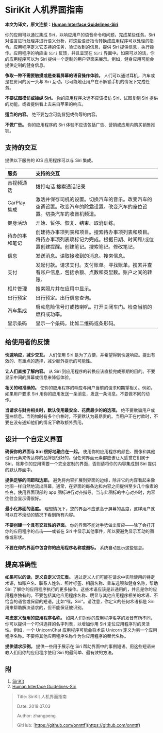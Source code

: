 # SiriKit 人机界面指南

**本文为译文，原文连接：**[**Human Interface Guidelines-Siri**](https://developer.apple.com/design/human-interface-guidelines/ios/system-capabilities/siri/)

你的应用可以通过集成 Siri，以响应用户的语音命令和问题，完成某些任务。Siri 对语言进行处理并进行语义分析，将这些语音指令转换成应用程序可以处理的指令。应用程序定义它支持的任务，验证收到的信息，提供 Siri 提供信息，执行操作。应用程序的响应由 `Siri` 反馈，并且呈现在 `Siri` 界面中。如果可以的话，你的应用程序可以为 Siri 提供一个定制的用户界面来展示。例如，健身应用可能会提供定制的健身信息。

**争取一种不需要触摸或是查看屏幕的语音操作体验。** 人们可以通过耳机，汽车或是在房间的另一头与 Siri 互动。尽可能地让用户在不解锁手机的情况下完成任务。

**不要试图模仿或操纵 Siri。** 你的应用程序永远不应该模仿 Siri，试图复制 Siri 提供的功能，或者提供看上去来自苹果的响应。

**适当的内容。** 绝不要包含可能冒犯或侮辱的内容。

**不做广告。** 你的应用程序的 Siri 体验不应该包括广告、营销或应用内购买销售推销。

## 支持的交互

提供以下服务的 iOS 应用程序可以与 Siri 集成。

| 服务           | 支持的交互                                                                                                                                  |
| :------------- | :------------------------------------------------------------------------------------------------------------------------------------------ |
| 音视频通话     | 拨打电话 搜索通话记录                                                                                                                       |
| CarPlay 集成   | 激活并保存司机的设置。切换汽车的音乐。改变汽车的空调设置。改变汽车的除霜设置。改变汽车的座位设置。切换汽车的收音机频道。                    |
| 健身活动       | 开始、暂停、恢复、结束、取消训练。                                                                                                          |
| 待办的事和笔记 | 创建待办事项列表和项目。搜索待办事项列表和项目。将待办事项列表项标记为完成。根据日期、时间和/或位置创建提醒。创建笔记。搜索笔记。修改笔记。 |
| 信息           | 发送消息。读取接收到的消息。搜索信息。                                                                                                      |
| 支付           | 发起付款。请求支付。支付账单。寻找账单。搜索并查看账户信息，包括余额、点数和英里数。账户之间的转账。                                        |
| 相片管理       | 搜索照片并在应用中显示。                                                                                                                    |
| 出行预定       | 出行预定。出行信息查询。                                                                                                                    |
| 汽车集成       | 启动危险信号灯或按喇叭。打开关闭车门。检查当前的燃料或功率。                                                                                |
| 显示条码       | 显示一个条码，比如二维码或条形码。                                                                                                          |

## 给使用者的反馈

**快速响应，减少交互。** 人们使用 Siri 是为了方便，并希望得到快速响应。提出有效的、有重点的选择，减少额外提示的可能性。

**让人们直接了解内容。** 从 Siri 到应用程序的转换应该直接完成预期的目的。不要显示中间的屏幕或信息来降低体验。

**相关的和准确的。** 使你的应用程序的响应与用户当前的请求和期望相关。例如，如果用户要求 Siri 用你的应用发送一条消息，发送一条消息。不要做不同的动作。

**当请求与财务相关时，默认使用最安全、花费最少的的选项。** 绝不要欺骗用户或歪曲信息。当购物时有多个价格时，不要默认为最昂贵的。当用户正在付款时，不要在没有通知他们的情况下收取额外费用。

## 设计一个自定义界面

**确保你的界面与 Siri 很好地融合在一起。** 使用你的应用程序的颜色、图像和其他设计元素来传达你的品牌是很好的，但任何界面元素都应该让人感觉它们属于 Siri。除非你的应用需要一个完全定制的界面，否则请将你的内容集成到 Siri 提供的默认界面中。

**提供足够的间距和边距。** 避免将内容扩展到界面的边缘，除非它的内容看起来像地图一样自然地流出屏幕。通常，在界面的每条边和内容之间提供至少几个像素的空白。使用界面顶部的 app 图标进行对齐指导。当与此图标的中心对齐时，内容往往会显示得很好。

**最小化界面的高度。** 理想情况下，您的界面不应该高于屏幕的高度，这样用户就可以在不滚动的情况下看到所有内容。

**不要创建一个具有交互性的界面。** 你的界面不能对手势做出反应——除了会打开你的应用程序的点击——或者在 Siri 中显示其他事件，所以要避免显示互动的图像或形状。

**不要在你的界面中包含你的应用程序名称或图标。** 系统自动显示这些信息。

## 提高准确性

**如果可以的话，定义自定义词汇表。** 通过定义人们可能在请求中实际使用的特定术语，如账户名、联系人姓名、照片标签、相册名称、乘车选项和健身名称，帮助 Siri 了解你的应用程序执行的更多操作。这些术语应该是非通用的，并且是你的应用程序独有的。不要包括其他应用程序名称、明显与其他应用程序相关的术语、不恰当的语言或保留的短语，比如“嘿，Siri”。请注意，你定义的任何术语都是 Siri 用来帮助解决请求的，但不能保证被识别。

**考虑定义备用的应用程序名称。** 如果人们对你的应用程序名字的发音有所不同，你可以提供一个可供选择的名字列表，以增加你用 Siri 定位应用程序时的灵活性。例如，一个 UnicornChat 应用程序可能会将术语 Unicorn 定义为另一个应用程序名称。不要将其他应用程序名称作为你应用程序的替代名称。

**提供请求示例。** 提供一些用于展示在 Siri 帮助界面中的事例短语。用这些短语来教人们用你的应用程序使用 Siri 的最简单、最有效的方法。

## 附

1. [SiriKit](https://developer.apple.com/documentation/sirikit?language=objc)
2. [Human Interface Guidelines-Siri](https://developer.apple.com/design/human-interface-guidelines/ios/system-capabilities/siri/)

> Title: SiriKit 人机界面指南
>
> Date: 2018.07.03
>
> Author: zhangpeng
>
> GitHub: [https://github.com/onnttf](https://github.com/onnttf)
